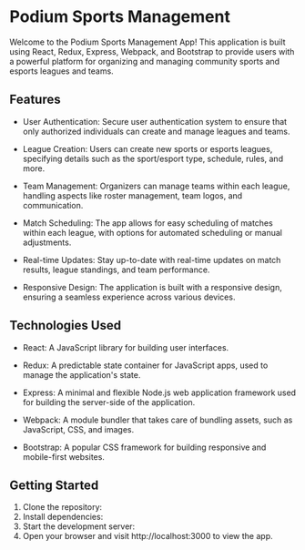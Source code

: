 # Podium Sports Management

Welcome to the Podium Sports Management App! This application is built using React, Redux, Express, Webpack, and Bootstrap to provide users with a powerful platform for organizing and managing community sports and esports leagues and teams.

Features
--------------------
- User Authentication: Secure user authentication system to ensure that only authorized individuals can create and manage leagues and teams.

- League Creation: Users can create new sports or esports leagues, specifying details such as the sport/esport type, schedule, rules, and more.

- Team Management: Organizers can manage teams within each league, handling aspects like roster management, team logos, and communication.

- Match Scheduling: The app allows for easy scheduling of matches within each league, with options for automated scheduling or manual adjustments.

- Real-time Updates: Stay up-to-date with real-time updates on match results, league standings, and team performance.

- Responsive Design: The application is built with a responsive design, ensuring a seamless experience across various devices.

Technologies Used
--------------------
- React: A JavaScript library for building user interfaces.

- Redux: A predictable state container for JavaScript apps, used to manage the application's state.

- Express: A minimal and flexible Node.js web application framework used for building the server-side of the application.

- Webpack: A module bundler that takes care of bundling assets, such as JavaScript, CSS, and images.

- Bootstrap: A popular CSS framework for building responsive and mobile-first websites.

Getting Started
--------------------
1. Clone the repository:
2. Install dependencies:
3. Start the development server:
4. Open your browser and visit http://localhost:3000 to view the app.
